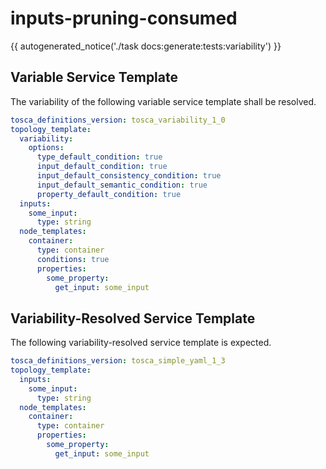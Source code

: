 # inputs-pruning-consumed

{{ autogenerated_notice('./task docs:generate:tests:variability') }}


## Variable Service Template

The variability of the following variable service template shall be resolved.

```yaml linenums="1"
tosca_definitions_version: tosca_variability_1_0
topology_template:
  variability:
    options:
      type_default_condition: true
      input_default_condition: true
      input_default_consistency_condition: true
      input_default_semantic_condition: true
      property_default_condition: true
  inputs:
    some_input:
      type: string
  node_templates:
    container:
      type: container
      conditions: true
      properties:
        some_property:
          get_input: some_input
```




## Variability-Resolved Service Template

The following variability-resolved service template is expected.

```yaml linenums="1"
tosca_definitions_version: tosca_simple_yaml_1_3
topology_template:
  inputs:
    some_input:
      type: string
  node_templates:
    container:
      type: container
      properties:
        some_property:
          get_input: some_input
```

